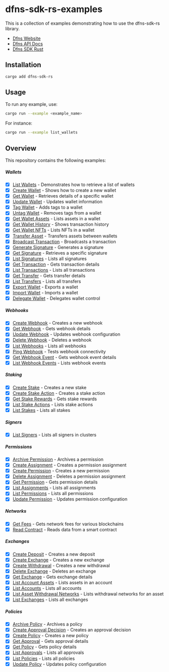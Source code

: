 # dfns-sdk-rs-examples

This is a collection of examples demonstrating how to use the dfns-sdk-rs library.

- [Dfns Website](https://www.dfns.co)
- [Dfns API Docs](https://docs.dfns.co)
- [Dfns SDK Rust](https://github.com/deltartificial/dfns-sdk-rs)

## Installation

```bash
cargo add dfns-sdk-rs
```

## Usage

To run any example, use:

```bash
cargo run --example <example_name>
```

For instance:

```bash
cargo run --example list_wallets
```

## Overview

This repository contains the following examples:

##### Wallets

- [x] [List Wallets](examples/wallets/list_wallets.rs) - Demonstrates how to retrieve a list of wallets
- [x] [Create Wallet](examples/wallets/create_wallet.rs) - Shows how to create a new wallet
- [x] [Get Wallet](examples/wallets/get_wallet.rs) - Retrieves details of a specific wallet
- [x] [Update Wallet](examples/wallets/update_wallet.rs) - Updates wallet information
- [x] [Tag Wallet](examples/wallets/tag_wallet.rs) - Adds tags to a wallet
- [x] [Untag Wallet](examples/wallets/untag_wallet.rs) - Removes tags from a wallet
- [x] [Get Wallet Assets](examples/wallets/get_wallet_assets.rs) - Lists assets in a wallet
- [x] [Get Wallet History](examples/wallets/get_wallet_history.rs) - Shows transaction history
- [x] [Get Wallet NFTs](examples/wallets/get_wallet_nfts.rs) - Lists NFTs in a wallet
- [x] [Transfer Asset](examples/wallets/transfer_asset.rs) - Transfers assets between wallets
- [x] [Broadcast Transaction](examples/wallets/broadcast_transaction.rs) - Broadcasts a transaction
- [x] [Generate Signature](examples/wallets/generate_signature.rs) - Generates a signature
- [x] [Get Signature](examples/wallets/get_signature.rs) - Retrieves a specific signature
- [x] [List Signatures](examples/wallets/list_signatures.rs) - Lists all signatures
- [x] [Get Transaction](examples/wallets/get_transaction.rs) - Gets transaction details
- [x] [List Transactions](examples/wallets/list_transactions.rs) - Lists all transactions
- [x] [Get Transfer](examples/wallets/get_transfer.rs) - Gets transfer details
- [x] [List Transfers](examples/wallets/list_transfers.rs) - Lists all transfers
- [x] [Export Wallet](examples/wallets/export_wallet.rs) - Exports a wallet
- [x] [Import Wallet](examples/wallets/import_wallet.rs) - Imports a wallet
- [x] [Delegate Wallet](examples/wallets/delegate_wallet.rs) - Delegates wallet control

##### Webhooks

- [x] [Create Webhook](examples/webhooks/create_webhook.rs) - Creates a new webhook
- [x] [Get Webhook](examples/webhooks/get_webhook.rs) - Gets webhook details
- [x] [Update Webhook](examples/webhooks/update_webhook.rs) - Updates webhook configuration
- [x] [Delete Webhook](examples/webhooks/delete_webhook.rs) - Deletes a webhook
- [x] [List Webhooks](examples/webhooks/list_webhooks.rs) - Lists all webhooks
- [x] [Ping Webhook](examples/webhooks/ping_webhook.rs) - Tests webhook connectivity
- [x] [Get Webhook Event](examples/webhooks/get_webhook_event.rs) - Gets webhook event details
- [x] [List Webhook Events](examples/webhooks/list_webhook_events.rs) - Lists webhook events

##### Staking

- [x] [Create Stake](examples/staking/create_stake.rs) - Creates a new stake
- [x] [Create Stake Action](examples/staking/create_stake_action.rs) - Creates a stake action
- [x] [Get Stake Rewards](examples/staking/get_stake_rewards.rs) - Gets stake rewards
- [x] [List Stake Actions](examples/staking/list_stake_actions.rs) - Lists stake actions
- [x] [List Stakes](examples/staking/list_stakes.rs) - Lists all stakes

##### Signers

- [x] [List Signers](examples/signers/list_signers.rs) - Lists all signers in clusters

##### Permissions

- [x] [Archive Permission](examples/permissions/archive_permission.rs) - Archives a permission
- [x] [Create Assignment](examples/permissions/create_assignment.rs) - Creates a permission assignment
- [x] [Create Permission](examples/permissions/create_permission.rs) - Creates a new permission
- [x] [Delete Assignment](examples/permissions/delete_assignment.rs) - Deletes a permission assignment
- [x] [Get Permission](examples/permissions/get_permission.rs) - Gets permission details
- [x] [List Assignments](examples/permissions/list_assignments.rs) - Lists all assignments
- [x] [List Permissions](examples/permissions/list_permissions.rs) - Lists all permissions
- [x] [Update Permission](examples/permissions/update_permission.rs) - Updates permission configuration

##### Networks

- [x] [Get Fees](examples/networks/get_fees.rs) - Gets network fees for various blockchains
- [x] [Read Contract](examples/networks/read_contract.rs) - Reads data from a smart contract

##### Exchanges

- [x] [Create Deposit](examples/exchanges/create_deposit.rs) - Creates a new deposit
- [x] [Create Exchange](examples/exchanges/create_exchange.rs) - Creates a new exchange
- [x] [Create Withdrawal](examples/exchanges/create_withdrawal.rs) - Creates a new withdrawal
- [x] [Delete Exchange](examples/exchanges/delete_exchange.rs) - Deletes an exchange
- [x] [Get Exchange](examples/exchanges/get_exchange.rs) - Gets exchange details
- [x] [List Account Assets](examples/exchanges/list_account_assets.rs) - Lists assets in an account
- [x] [List Accounts](examples/exchanges/list_accounts.rs) - Lists all accounts
- [x] [List Asset Withdrawal Networks](examples/exchanges/list_asset_withdrawal_networks.rs) - Lists withdrawal networks for an asset
- [x] [List Exchanges](examples/exchanges/list_exchanges.rs) - Lists all exchanges

##### Policies

- [x] [Archive Policy](examples/policies/archive_policy.rs) - Archives a policy
- [x] [Create Approval Decision](examples/policies/create_approval_decision.rs) - Creates an approval decision
- [x] [Create Policy](examples/policies/create_policy.rs) - Creates a new policy
- [x] [Get Approval](examples/policies/get_approval.rs) - Gets approval details
- [x] [Get Policy](examples/policies/get_policy.rs) - Gets policy details
- [x] [List Approvals](examples/policies/list_approvals.rs) - Lists all approvals
- [x] [List Policies](examples/policies/list_policies.rs) - Lists all policies
- [x] [Update Policy](examples/policies/update_policy.rs) - Updates policy configuration
